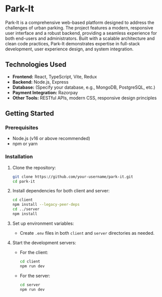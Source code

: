 # Park-It

Park-It is a comprehensive web-based platform designed to address the challenges of urban parking. The project features a modern, responsive user interface and a robust backend, providing a seamless experience for both end-users and administrators. Built with a scalable architecture and clean code practices, Park-It demonstrates expertise in full-stack development, user experience design, and system integration.

## Technologies Used

- **Frontend:** React, TypeScript, Vite, Redux
- **Backend:** Node.js, Express
- **Database:** (Specify your database, e.g., MongoDB, PostgreSQL, etc.)
- **Payment Integration:** Razorpay
- **Other Tools:** RESTful APIs, modern CSS, responsive design principles

## Getting Started

### Prerequisites
- Node.js (v16 or above recommended)
- npm or yarn

### Installation

1. Clone the repository:
   ```bash
   git clone https://github.com/your-username/park-it.git
   cd park-it
   ```
2. Install dependencies for both client and server:
   ```bash
   cd client
   npm install --legacy-peer-deps
   cd ../server
   npm install
   ```
3. Set up environment variables:
   - Create `.env` files in both `client` and `server` directories as needed.

4. Start the development servers:
   - For the client:
     ```bash
     cd client
     npm run dev
     ```
   - For the server:
     ```bash
     cd server
     npm run dev
     ```

 